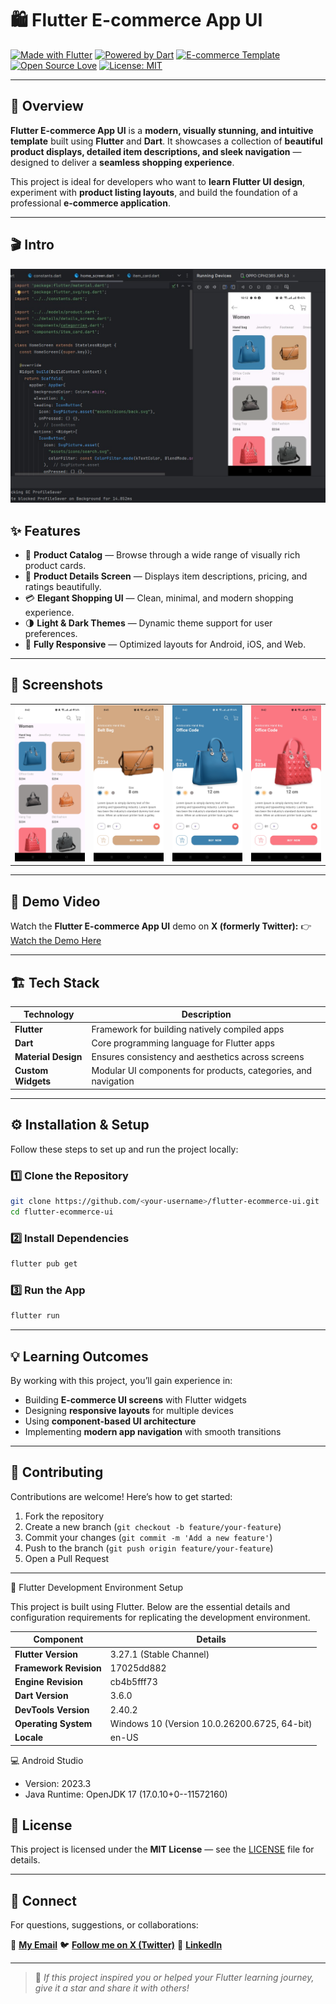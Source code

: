 # 🛍️ Flutter E-commerce App UI

[![Made with Flutter](https://img.shields.io/badge/Made%20with-Flutter-02569B?logo=flutter\&logoColor=white)](https://flutter.dev)
[![Powered by Dart](https://img.shields.io/badge/Powered%20by-Dart-0175C2?logo=dart\&logoColor=white)](https://dart.dev)
[![E-commerce Template](https://img.shields.io/badge/Template-E--commerce%20UI-pink)]()
[![Open Source Love](https://badges.frapsoft.com/os/v2/open-source.svg?v=103)](https://opensource.org/)
[![License: MIT](https://img.shields.io/badge/License-MIT-green.svg)](LICENSE)

---

## 🧠 Overview

**Flutter E-commerce App UI** is a **modern, visually stunning, and intuitive template** built using **Flutter** and **Dart**. It showcases a collection of **beautiful product displays, detailed item descriptions, and sleek navigation** — designed to deliver a **seamless shopping experience**.

This project is ideal for developers who want to **learn Flutter UI design**, experiment with **product listing layouts**, and build the foundation of a professional **e-commerce application**.

---

## 🎬 Intro

<div align="center">
  
  ![intro](screenshots/shop.jpeg)
    
</div>

## ✨ Features

* 🛒 **Product Catalog** — Browse through a wide range of visually rich product cards.
* 📄 **Product Details Screen** — Displays item descriptions, pricing, and ratings beautifully.
* 💳 **Elegant Shopping UI** — Clean, minimal, and modern shopping experience.
* 🌗 **Light & Dark Themes** — Dynamic theme support for user preferences.
* 📱 **Fully Responsive** — Optimized layouts for Android, iOS, and Web.

---

## 📸 Screenshots

<div align="left">
  <table>
    <tr>
      <td><img src="screenshots/image1.jpg" alt="E-commerce App Example 1" width="250"/></td>
      <td><img src="screenshots/image2.jpg" alt="E-commerce App Example 2" width="250"/></td>
      <td><img src="screenshots/image3.jpg" alt="E-commerce App Example 3" width="250"/></td>
      <td><img src="screenshots/image4.jpg" alt="E-commerce App Example 3" width="250"/></td>
    </tr>
  </table>
</div>

---

## 🎥 Demo Video

Watch the **Flutter E-commerce App UI** demo on **X (formerly Twitter):**
👉 [Watch the Demo Here](https://x.com/KishanP07684084/status/1944785548406853669)

---

## 🏗️ Tech Stack

| Technology          | Description                                                    |
| ------------------- | -------------------------------------------------------------- |
| **Flutter**         | Framework for building natively compiled apps                  |
| **Dart**            | Core programming language for Flutter apps                     |
| **Material Design** | Ensures consistency and aesthetics across screens              |
| **Custom Widgets**  | Modular UI components for products, categories, and navigation |

---

## ⚙️ Installation & Setup

Follow these steps to set up and run the project locally:

### 1️⃣ Clone the Repository

```bash
git clone https://github.com/<your-username>/flutter-ecommerce-ui.git
cd flutter-ecommerce-ui
```

### 2️⃣ Install Dependencies

```bash
flutter pub get
```

### 3️⃣ Run the App

```bash
flutter run
```

---

## 💡 Learning Outcomes

By working with this project, you’ll gain experience in:

* Building **E-commerce UI screens** with Flutter widgets
* Designing **responsive layouts** for multiple devices
* Using **component-based UI architecture**
* Implementing **modern app navigation** with smooth transitions

---

## 🤝 Contributing

Contributions are welcome! Here’s how to get started:

1. Fork the repository
2. Create a new branch (`git checkout -b feature/your-feature`)
3. Commit your changes (`git commit -m 'Add a new feature'`)
4. Push to the branch (`git push origin feature/your-feature`)
5. Open a Pull Request

---

🧠 Flutter Development Environment Setup

This project is built using Flutter. Below are the essential details and configuration requirements for replicating the development environment.

| Component              | Details                                      |
| ---------------------- | -------------------------------------------- |
| **Flutter Version**    | 3.27.1 (Stable Channel)                      |
| **Framework Revision** | 17025dd882                                   |
| **Engine Revision**    | cb4b5fff73                                   |
| **Dart Version**       | 3.6.0                                        |
| **DevTools Version**   | 2.40.2                                       |
| **Operating System**   | Windows 10 (Version 10.0.26200.6725, 64-bit) |
| **Locale**             | en-US                                        |


💻 Android Studio

* Version: 2023.3
* Java Runtime: OpenJDK 17 (17.0.10+0--11572160)


## 🪪 License

This project is licensed under the **MIT License** — see the [LICENSE](LICENSE) file for details.

---

## 💬 Connect

For questions, suggestions, or collaborations:

📧 **[My Email](coolmax17787@gmail.com)**
🐦 **[Follow me on X (Twitter)](https://x.com/KishanP07684084)**
💼 **[LinkedIn](https://www.linkedin.com/in/hom-bdr-pathak-01a3bb210)**

---

> 🌟 *If this project inspired you or helped your Flutter learning journey, give it a star and share it with others!*

